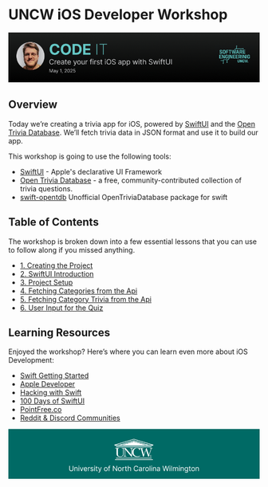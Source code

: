 # UNCW iOS Developer Workshop

![Header](./Documentation/header.png)

## Overview

Today we’re creating a trivia app for iOS, powered by [SwiftUI](https://developer.apple.com/xcode/swiftui/) and the [Open Trivia Database](https://opentdb.com). We’ll fetch trivia data in JSON format and use it to build our app.

This workshop is going to use the following tools:

* [SwiftUI](https://developer.apple.com/xcode/swiftui/) - Apple's declarative UI Framework  
* [Open Trivia Database](https://opentdb.com) - a free, community-contributed collection of trivia questions.  
* [swift-opentdb](https://github.com/kodydeda4/swift-opentdb) Unofficial OpenTriviaDatabase package for swift

## Table of Contents

The workshop is broken down into a few essential lessons that you can use to follow along if you missed anything.

- [1. Creating the Project](./Documentation/01-creating-the-project.md)
- [2. SwiftUI Introduction](./Documentation/02-hello-swiftui.md)
- [3. Project Setup](./Documentation/03-project-setup.md)
- [4. Fetching Categories from the Api](./Documentation/04-fetching-categories-from-the-api.md)
- [5. Fetching Category Trivia from the Api](./Documentation/05-fetching-category-trivia-from-the-api.md)
- [6. User Input for the Quiz](./Documentation/06-user-input-for-thequiz.md)

## Learning Resources

Enjoyed the workshop? Here’s where you can learn even more about iOS Development:

- [Swift Getting Started](https://swift.org/getting-started/)
- [Apple Developer](https://developer.apple.com/)
- [Hacking with Swift](https://www.hackingwithswift.com/)
- [100 Days of SwiftUI](https://www.hackingwithswift.com/100/swiftui)
- [PointFree.co](https://www.pointfree.co/)
- [Reddit & Discord Communities](https://www.reddit.com/r/SwiftUI/)

![Footer](./Documentation/footer.png)